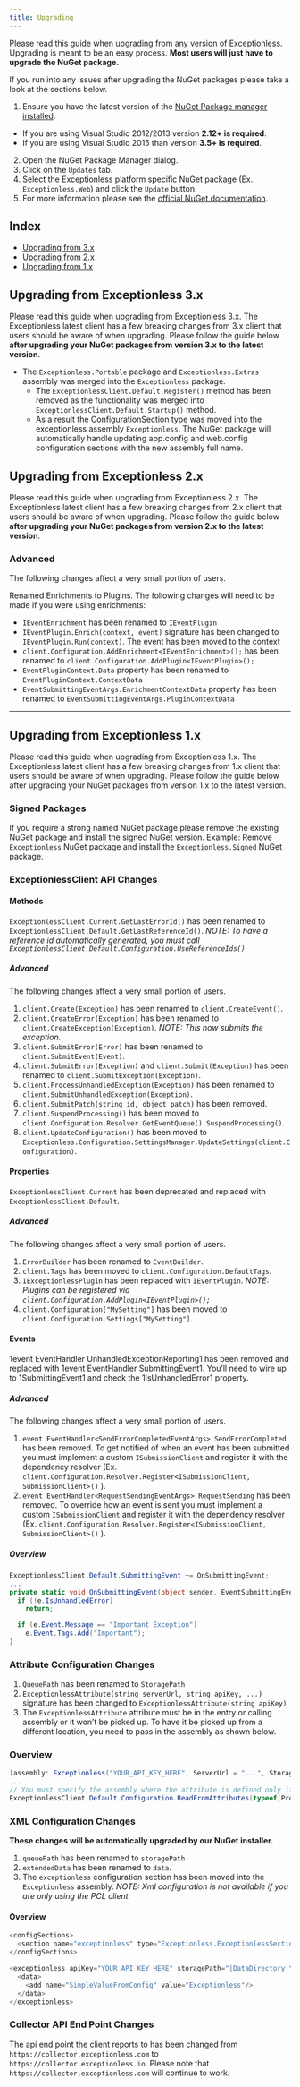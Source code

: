 ```yaml
---
title: Upgrading
---
```


Please read this guide when upgrading from any version of Exceptionless. Upgrading is meant to be an easy process. **Most users will just have to upgrade the NuGet package.**

If you run into any issues after upgrading the NuGet packages please take a look at the sections below.

1. Ensure you have the latest version of the [NuGet Package manager installed](https://dist.nuget.org/index.html). 
  * If you are using Visual Studio 2012/2013 version **2.12+ is required**.
  * If you are using Visual Studio 2015 than version **3.5+ is required**. 
2. Open the NuGet Package Manager dialog.
3. Click on the `Updates` tab.
4. Select the Exceptionless platform specific NuGet package (Ex. `Exceptionless.Web`) and click the `Update` button.
5. For more information please see the [official NuGet documentation](https://docs.nuget.org/consume/Package-Manager-Dialog).

## Index

* [Upgrading from 3.x](#upgrading-from-exceptionless-3x)
* [Upgrading from 2.x](#upgrading-from-exceptionless-2x)
* [Upgrading from 1.x](#upgrading-from-exceptionless-1x)

## Upgrading from Exceptionless 3.x

Please read this guide when upgrading from Exceptionless 3.x. The Exceptionless latest client has a few breaking changes from 3.x client that users should be aware of when upgrading. Please follow the guide below **after upgrading your NuGet packages from version 3.x to the latest version**.

* The `Exceptionless.Portable` package and `Exceptionless.Extras` assembly was merged into the `Exceptionless` package.
  * The `ExceptionlessClient.Default.Register()` method has been removed as the functionality was merged into `ExceptionlessClient.Default.Startup()` method.
  * As a result the ConfigurationSection type was moved into the exceptionless assembly `Exceptionless`. The NuGet package will automatically handle updating app.config and web.config configuration sections with the new assembly full name.

## Upgrading from Exceptionless 2.x

Please read this guide when upgrading from Exceptionless 2.x. The Exceptionless latest client has a few breaking changes from 2.x client that users should be aware of when upgrading. Please follow the guide below **after upgrading your NuGet packages from version 2.x to the latest version**.

### Advanced
The following changes affect a very small portion of users.

Renamed Enrichments to Plugins. The following changes will need to be made if you were using enrichments:

* `IEventEnrichment` has been renamed to `IEventPlugin`
* `IEventPlugin.Enrich(context, event)` signature has been changed to `IEventPlugin.Run(context)`. The event has been moved to the context
* `client.Configuration.AddEnrichment<IEventEnrichment>();` has been renamed to `client.Configuration.AddPlugin<IEventPlugin>();`
* `EventPluginContext.Data` property has been renamed to `EventPluginContext.ContextData`
* `EventSubmittingEventArgs.EnrichmentContextData` property has been renamed to `EventSubmittingEventArgs.PluginContextData`

***

## Upgrading from Exceptionless 1.x

Please read this guide when upgrading from Exceptionless 1.x. The Exceptionless latest client has a few breaking changes from 1.x client that users should be aware of when upgrading. Please follow the guide below after upgrading your NuGet packages from version 1.x to the latest version.

### Signed Packages
If you require a strong named NuGet package please remove the existing NuGet package and install the signed NuGet version. Example: Remove `Exceptionless` NuGet package and install the `Exceptionless.Signed` NuGet package.
### ExceptionlessClient API Changes

#### Methods
`ExceptionlessClient.Current.GetLastErrorId()` has been renamed to `ExceptionlessClient.Default.GetLastReferenceId()`. _NOTE: To have a reference id automatically generated, you must call `ExceptionlessClient.Default.Configuration.UseReferenceIds()`_
##### Advanced
The following changes affect a very small portion of users.

1. `client.Create(Exception)` has been renamed to `client.CreateEvent()`.
1. `client.CreateError(Exception)` has been renamed to `client.CreateException(Exception)`. _NOTE: This now submits the exception._
1. `client.SubmitError(Error)` has been renamed to `client.SubmitEvent(Event)`.
1. `client.SubmitError(Exception)` and `client.Submit(Exception)` has been renamed to `client.SubmitException(Exception)`.
1. `client.ProcessUnhandledException(Exception)` has been renamed to `client.SubmitUnhandledException(Exception)`.
1. `client.SubmitPatch(string id, object patch)` has been removed.
1. `client.SuspendProcessing()` has been moved to `client.Configuration.Resolver.GetEventQueue().SuspendProcessing()`.
1. `client.UpdateConfiguration()` has been moved to `Exceptionless.Configuration.SettingsManager.UpdateSettings(client.Configuration)`.
#### Properties
`ExceptionlessClient.Current` has been deprecated and replaced with `ExceptionlessClient.Default`.
##### Advanced
The following changes affect a very small portion of users.

1. `ErrorBuilder` has been renamed to `EventBuilder`.
1. `client.Tags` has been moved to `client.Configuration.DefaultTags`.
1. `IExceptionlessPlugin` has been replaced with `IEventPlugin`. _NOTE: Plugins can be registered via `client.Configuration.AddPlugin<IEventPlugin>();`_
1. `client.Configuration["MySetting"]` has been moved to `client.Configuration.Settings["MySetting"]`.
#### Events
1event EventHandler<UnhandledExceptionReportingEventArgs> UnhandledExceptionReporting1 has been removed and replaced with 1event EventHandler<EventSubmittingEventArgs> SubmittingEvent1. You’ll need to wire up to 1SubmittingEvent1 and check the 1IsUnhandledError1 property.

##### Advanced
The following changes affect a very small portion of users.

1. `event EventHandler<SendErrorCompletedEventArgs> SendErrorCompleted` has been removed. To get notified of when an event has been submitted you must implement a custom `ISubmissionClient` and register it with the dependency resolver (Ex. `client.Configuration.Resolver.Register<ISubmissionClient, SubmissionClient>()` ).
1. `event EventHandler<RequestSendingEventArgs> RequestSending` has been removed. To override how an event is sent you must implement a custom `ISubmissionClient` and register it with the dependency resolver (Ex. `client.Configuration.Resolver.Register<ISubmissionClient, SubmissionClient>()` ).
##### Overview
```csharp
ExceptionlessClient.Default.SubmittingEvent += OnSubmittingEvent;
...
private static void OnSubmittingEvent(object sender, EventSubmittingEventArgs e) {
  if (!e.IsUnhandledError)
    return;

  if (e.Event.Message == "Important Exception")
    e.Event.Tags.Add("Important");
}
```
### Attribute Configuration Changes
1. `QueuePath` has been renamed to `StoragePath`
1. `ExceptionlessAttribute(string serverUrl, string apiKey, ...)` signature has been changed to `ExceptionlessAttribute(string apiKey)`
1. The `ExceptionlessAttribute` attribute must be in the entry or calling assembly or it won’t be picked up. To have it be picked up from a different location, you need to pass in the assembly as shown below.
### Overview
```csharp
[assembly: Exceptionless("YOUR_API_KEY_HERE", ServerUrl = "...", StoragePath = "|DataDirectory|\Queue")]
...
// You must specify the assembly where the attribute is defined only if it's not defined in the entry or calling assembly.
ExceptionlessClient.Default.Configuration.ReadFromAttributes(typeof(Program).Assembly);
```
### XML Configuration Changes
**These changes will be automatically upgraded by our NuGet installer.**

1. `queuePath` has been renamed to `storagePath`
1. `extendedData` has been renamed to `data`.
1. The `exceptionless` configuration section has been moved into the `Exceptionless` assembly. _NOTE: Xml configuration is not available if you are only using the PCL client._

#### Overview
```csharp
<configSections>
  <section name="exceptionless" type="Exceptionless.ExceptionlessSection, Exceptionless"/>
</configSections>

<exceptionless apiKey="YOUR_API_KEY_HERE" storagePath="|DataDirectory|\Queue">
  <data>
    <add name="SimpleValueFromConfig" value="Exceptionless"/>
  </data>
</exceptionless>
```

### Collector API End Point Changes
The api end point the client reports to has been changed from `https://collector.exceptionless.com` to `https://collector.exceptionless.io`. Please note that `https://collector.exceptionless.com` will continue to work.